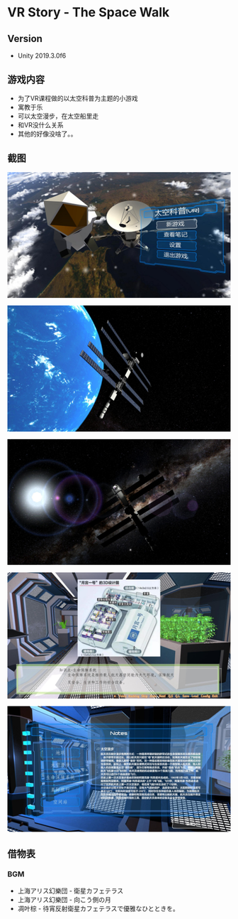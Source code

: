 # VR Story - The Space Walk

## Version

- Unity 2019.3.0f6

## 游戏内容

- 为了VR课程做的以太空科普为主题的小游戏
- 寓教于乐
- 可以太空漫步，在太空船里走
- 和VR没什么关系
- 其他的好像没啥了。。

## 截图

![起始界面](img/起始界面.jpg)

![地球和卫星](img/地球和卫星.jpg)

![银河和卫星](img/银河和卫星.jpg)

![生命保障系统科普](img/生命保障系统科普.jpg)

![笔记](img/笔记.jpg)

## 借物表

### BGM

- 上海アリス幻樂団 - 衛星カフェテラス
- 上海アリス幻樂団 - 向こう側の月
- 凋叶棕 - 待宵反射衛星カフェテラスで優雅なひとときを。
